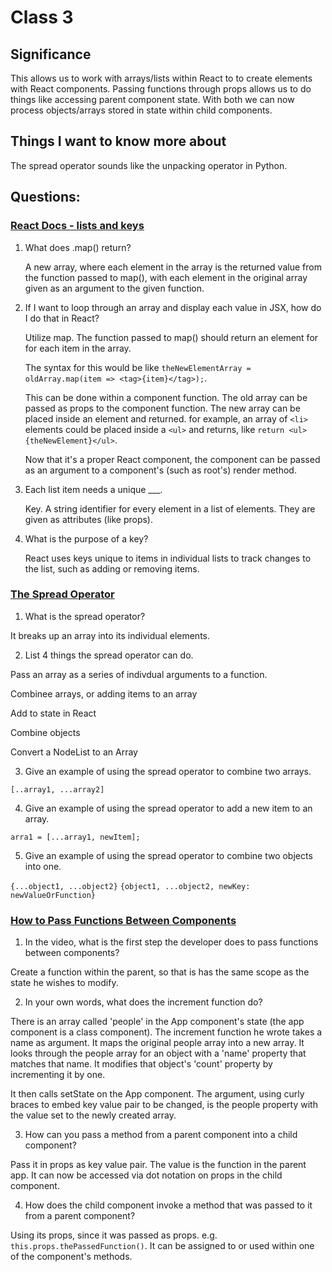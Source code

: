 # Class 3

## Significance

This allows us to work with arrays/lists within React to to create elements with React components. Passing functions through props allows us to do things like accessing parent component state. With both we can now process objects/arrays stored in state within child components.

## Things I want to know more about

The spread operator sounds like the unpacking operator in Python.

## Questions:

### [React Docs - lists and keys](https://reactjs.org/docs/lists-and-keys.html)

1. What does .map() return?

    A new array, where each element in the array is the returned value from the function passed to map(), with each element in the original array given as an argument to the given function.

2. If I want to loop through an array and display each value in JSX, how do I do that in React?

    Utilize map. The function passed to map() should return an element for for each item in the array. 

    The syntax for this would be like `theNewElementArray = oldArray.map(item => <tag>{item}</tag>);`. 

    This can be done within a component function. The old array can be passed as props to the component function. The new array can be placed inside an element and returned. for example, an array of `<li>` elements could be placed inside a `<ul>` and returns, like `return <ul>{theNewElement}</ul>`.

    Now that it's a proper React component,  the component can be passed as an argument to a component's (such as root's) render method.

3. Each list item needs a unique ___.

    Key. A string identifier for every element in a list of elements. They are given as attributes (like props).

4. What is the purpose of a key?

    React uses keys unique to items in individual lists to track changes to the list, such as adding or removing items.
    

### [The Spread Operator](https://medium.com/coding-at-dawn/how-to-use-the-spread-operator-in-javascript-b9e4a8b06fab)

1. What is the spread operator?

It breaks up an array into its individual elements.

2. List 4 things the spread operator can do.

Pass an array as a series of indivdual arguments to a function.

Combinee arrays, or adding items to an array

Add to state in React

Combine objects

Convert a NodeList to an Array

3. Give an example of using the spread operator to combine two arrays.

`[..array1, ...array2]`

4. Give an example of using the spread operator to add a new item to an array.

`arra1 = [...array1, newItem];`

5. Give an example of using the spread operator to combine two objects into one.

`{...object1, ...object2}`
`{object1, ...object2, newKey: newValueOrFunction}`

### [How to Pass Functions Between Components](https://www.youtube.com/watch?v=c05OL7XbwXU)

1. In the video, what is the first step the developer does to pass functions between components?

Create a function within the parent, so that is has the same scope as the state he wishes to modify.

2. In your own words, what does the increment function do?

There is an array called 'people' in the App component's state (the app component is a class component). The increment function he wrote takes a name as argument. It maps the original people array into a new array. It looks through the people array for an object with a 'name' property that matches that name. It modifies that object's 'count' property by incrementing it by one.

It then calls setState on the App component. The argument, using curly braces to embed key value pair to be changed, is the people property with the value set to the newly created array.

3. How can you pass a method from a parent component into a child component?

Pass it in props as key value pair. The value is the function in the parent app. It can now be accessed via dot notation on props in the child component.

4. How does the child component invoke a method that was passed to it from a parent component?

Using its props, since it was passed as props. e.g. `this.props.thePassedFunction()`. It can be assigned to or used within one of the component's methods.